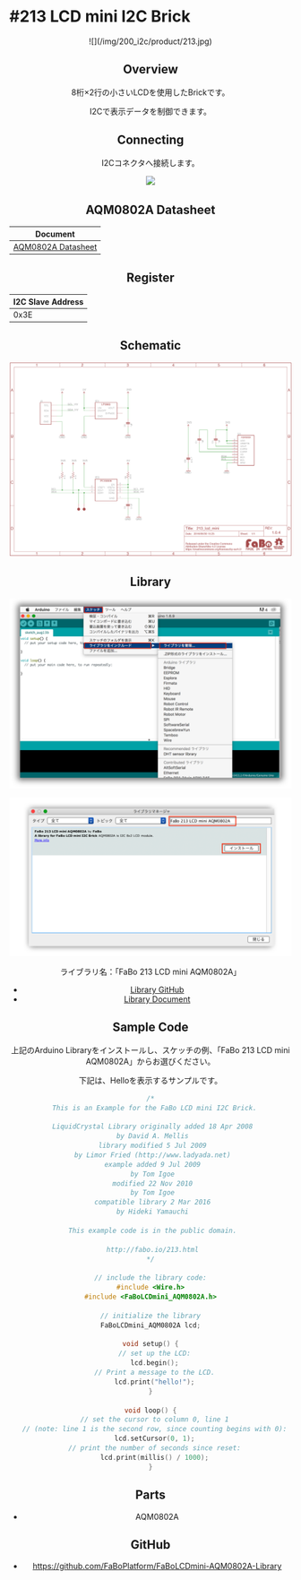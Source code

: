 # #213 LCD mini I2C Brick

<center>![](/img/200_i2c/product/213.jpg)
<!--COLORME-->

## Overview
8桁×2行の小さいLCDを使用したBrickです。

I2Cで表示データを制御できます。

## Connecting
I2Cコネクタへ接続します。

![](/img/100_analog/connect/213_new_with_arduino.jpg)

## AQM0802A Datasheet
| Document |
| -- |
| [AQM0802A Datasheet](http://akizukidenshi.com/catalog/g/gP-06669/) |

## Register
| I2C Slave Address |
|:-- |
| 0x3E |

## Schematic
![](/img/200_i2c/schematic/213_lcd_mini.png)

## Library

![](/img/common/install_lib.png)

![](/img/200_i2c/docs/213_lcdmini_docs_001.png)

  ライブラリ名：「FaBo 213 LCD mini AQM0802A」

- [Library GitHub](https://github.com/FaBoPlatform/FaBoLCDmini-AQM0802A-Library)
- [Library Document](http://fabo.io/doxygen/FaBoLCDmini-AQM0802A-Library)

## Sample Code

上記のArduino Libraryをインストールし、スケッチの例、「FaBo 213 LCD mini AQM0802A」からお選びください。

下記は、Helloを表示するサンプルです。

```c
/*
  This is an Example for the FaBo LCD mini I2C Brick.

 LiquidCrystal Library originally added 18 Apr 2008
 by David A. Mellis
 library modified 5 Jul 2009
 by Limor Fried (http://www.ladyada.net)
 example added 9 Jul 2009
 by Tom Igoe
 modified 22 Nov 2010
 by Tom Igoe
 compatible library 2 Mar 2016
 by Hideki Yamauchi

 This example code is in the public domain.

 http://fabo.io/213.html
*/

// include the library code:
#include <Wire.h>
#include <FaBoLCDmini_AQM0802A.h>

// initialize the library
FaBoLCDmini_AQM0802A lcd;

void setup() {
  // set up the LCD:
  lcd.begin();
  // Print a message to the LCD.
  lcd.print("hello!");
}

void loop() {
  // set the cursor to column 0, line 1
  // (note: line 1 is the second row, since counting begins with 0):
  lcd.setCursor(0, 1);
  // print the number of seconds since reset:
  lcd.print(millis() / 1000);
}
```


## Parts
- AQM0802A

## GitHub
- https://github.com/FaBoPlatform/FaBoLCDmini-AQM0802A-Library
